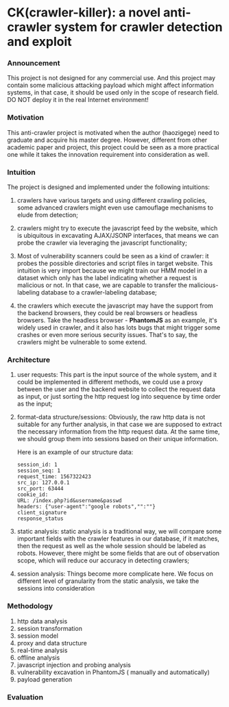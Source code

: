 # CK(crawler-killer): a novel anti-crawler system for crawler detection and exploit

### Announcement 
This project is not designed for any commercial use. And this project may contain some malicious attacking payload which might affect information systems, in that case, it should be used only in the scope of research field. DO NOT deploy it in the real Internet environment!

### Motivation

This anti-crawler project is motivated when the author (haozigege) need to graduate and acquire his master degree. However, different from other academic paper and project, this project could be seen as a more practical one while it takes the innovation requirement into consideration as well. 

### Intuition

The project is designed and implemented under the following intuitions:

1. crawlers have various targets and using different crawling policies, some advanced crawlers might even use camouflage mechanisms to elude from detection;

2. crawlers might try to execute the javascript feed by the website, which is ubiquitous in excavating AJAX/JSONP interfaces, that means we can probe the crawler via leveraging the javascript functionality;

3. Most of vulnerability scanners could be seen as a kind of crawler: it probes the possible directories and script files in target website. This intuition is very import because we might train our HMM model in a dataset which only has the label indicating whether a request is malicious or not. In that case, we are capable to transfer the malicious-labeling database to a crawler-labeling database;

4. the crawlers which execute the javascript may have the support from the backend browsers, they could be real browsers or headless browsers. Take the headless browser - **PhantomJS** as an example, it's widely used in crawler, and it also has lots bugs that might trigger some crashes or even more serious security issues. That's to say, the crawlers might be vulnerable to some extend.

### Architecture

1. user requests: This part is the input source of the whole system, and it could be implemented in different methods, we could use a proxy between the user and the backend website to collect the request data as input, or just sorting the http request log into sequence by time order as the input;

2. format-data structure/sessions: Obviously, the raw http data is not suitable for any further analysis, in that case we are supposed to extract the necessary information from the http request data. At the same time, we should group them into sessions based on their unique information.
   
   Here is an example of our structure data:
   ```
   session_id: 1
   session_seq: 1
   request_time: 1567322423
   src_ip: 127.0.0.1
   src_port: 63444
   cookie_id: 
   URL: /index.php?id&username&passwd
   headers: {"user-agent":"google robots","":""}
   client_signature
   response_status
   ```
   
   

1. static analysis: static analysis is a traditional way, we will compare some important fields with the crawler features in our database, if it matches, then the request as well as the whole session should be labeled as robots. However, there might be some fields that are out of observation scope, which will reduce our accuracy in detecting crawlers;

2. session analysis: Things become more complicate here. We focus on different level of granularity from the static analysis, we take the sessions into consideration



### Methodology

1. http data analysis
2. session transformation
3. session model
4. proxy and data structure
5. real-time analysis
6. offline analysis
7. javascript injection and probing analysis
8. vulnerability excavation in PhantomJS ( manually and automatically)
9. payload generation

### Evaluation


